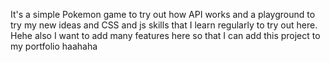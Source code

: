 It's a simple Pokemon game to try out how API works and a playground to try my new ideas and CSS and js skills that I learn regularly to try out here. Hehe also I want to add many features here so that I can add this project to my portfolio haahaha


